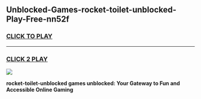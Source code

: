 
## Unblocked-Games-rocket-toilet-unblocked-Play-Free-nn52f
<h3>
<a href="https://premium76.site?title=rocket-toilet-unblocked&ref=18A1">CLICK TO PLAY</a></h3>
<hr>

<h3>
<a href="https://premium76.site?title=rocket-toilet-unblocked&ref=18A1">CLICK 2 PLAY</a>
  
</h3>

<a href="https://premium76.site?title=rocket-toilet-unblocked&ref=18A1"><img src="https://clearcache.store/games.png"></a>


**rocket-toilet-unblocked games unblocked: Your Gateway to Fun and Accessible Online Gaming**
